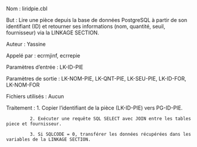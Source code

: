 Nom : liridpie.cbl

But : Lire une pièce depuis la base de données PostgreSQL à partir de son identifiant (ID) et retourner ses informations (nom, quantité, seuil, fournisseur) via la LINKAGE SECTION.

Auteur : Yassine

Appelé par : ecrmjinf, ecrrepie

Paramètres d’entrée : LK-ID-PIE

Paramètres de sortie : LK-NOM-PIE, LK-QNT-PIE, LK-SEU-PIE, LK-ID-FOR, LK-NOM-FOR 

Fichiers utilisés :  Aucun 

Traitement : 1. Copier l’identifiant de la pièce (LK-ID-PIE) vers PG-ID-PIE.

             2. Exécuter une requête SQL SELECT avec JOIN entre les tables piece et fournisseur.

             3. Si SQLCODE = 0, transférer les données récupérées dans les variables de la LINKAGE SECTION. 
